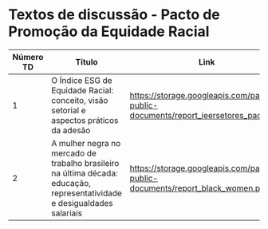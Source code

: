 # Textos de discussão - Pacto de Promoção da Equidade Racial

| Número TD | Título                                                                                                                    | Link                                                                               |
|-----------|---------------------------------------------------------------------------------------------------------------------------|------------------------------------------------------------------------------------|
| 1         | O Índice ESG de Equidade Racial: conceito, visão setorial e aspectos práticos da adesão                                   | https://storage.googleapis.com/pacto-public-documents/report_ieersetores_pacto.pdf |
| 2         | A mulher negra no mercado de trabalho brasileiro na última década: educação, representatividade e desigualdades salariais | https://storage.googleapis.com/pacto-public-documents/report_black_women.pdf       |